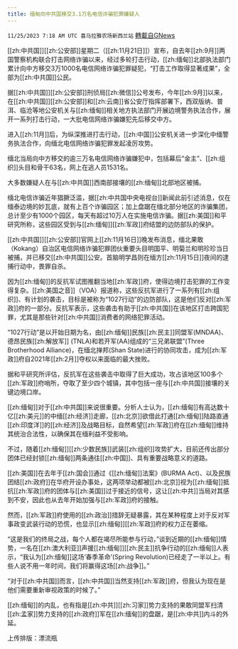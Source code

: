 ```yaml
---
title: 缅甸向中共国移交3.1万名电信诈骗犯罪嫌疑人
---
```

`11/25/2023 7:18 AM UTC 喜马拉雅农场新西兰站` [轉載自GNews](https://gnews.org/articles/2035584)

[[zh:中共国]][[zh:公安部]]星期二（[[zh:11月21日]]）宣布，自去年[[zh:9月]]两国警察机构联合打击网络诈骗以来，经过多轮打击行动，[[zh:缅甸]]北部执法部门累计向中方移交3万1000名电信网络诈骗犯罪疑犯，“打击工作取得显著成果”，全部为[[zh:中共国]]公民。

据[[zh:中共国]][[zh:公安部]]刑侦局[[zh:微信]]公号发布，今年[[zh:9月]]以来，在[[zh:中共国]][[zh:公安部]]和[[zh:云南]]省公安厅指挥部署下，西双版纳、普洱、临沧等地公安机关与[[zh:缅甸]]相关地方执法部门开展边境警务执法合作，展开一系列打击行动，一大批电信网络诈骗嫌犯先后移交中方。

进入[[zh:11月]]后，为纵深推进打击行动，[[zh:中国]]公安机关进一步深化中缅警务执法合作，向缅北电信网络诈骗犯罪发起凌厉攻势。

缅北当局向中方移交的逾三万名电信网络诈骗嫌犯中，包括幕后“金主”、[[zh:组织]]头目和骨干63名，网上在逃人员1531名。

大多数嫌疑人在与[[zh:中共国]]西南部接壤的[[zh:缅甸]]北部地区被捕。

缅北电信诈骗近年猖獗泛滥，据[[zh:中共国中央电视台]]新闻此前引述消息，仅在缅泰边境的妙瓦底，就有上百个诈骗园区；加上盘踞在缅北部分地区的诈骗集团，总计至少有1000个园区，每天有超过10万人在实施电信诈骗。据[[zh:美国]]和平研究所称，这些园区受到与[[zh:缅甸]][[zh:军政]]府结盟的边防部队的保护。

[[zh:中共国]][[zh:公安部]]官网上[[zh:11月16日]]晚发布消息，缅北果敢（Kokang）自治区电信网络诈骗犯罪团伙重要头目明国平、明菊兰和明珍珍当日被捕，并已移交[[zh:中共国]]公安。首脑明学昌则在缅方[[zh:11月15日]]夜间的逮捕行动中，畏罪自杀。

因为[[zh:缅甸]]的反抗军试图推翻当地[[zh:军政]]府，使得边境打击犯罪的工作变得复杂。[[zh:美国之音]]（VOA）报道称，这些反抗军进行了一系列有[[zh:组织]]、有计划的袭击，目标是被称为“1027行动”的边防部队，这是他们反对[[zh:军政]]府的一部分。反抗军表示，这些袭击有助于[[zh:中共国]]在该地区打击跨国犯罪，尤其是那些针对[[zh:中共国]]消费者的网络犯罪活动。

“1027行动”是以开始日期为名，由[[zh:缅甸]]民族[[zh:民主]]同盟军(MNDAA)、德昂民族[[zh:解放军]] (TNLA)和若开军(AA)组成的“三兄弟联盟”(Three Brotherhood Alliance)，在缅北掸邦(Shan State)进行的协同攻击，成为[[zh:军政]]府自2021年[[zh:2月]]夺权以来面临的最大挫败。

据和平研究所评估，反抗军在这些袭击中取得了巨大成功，攻占该地区100多个[[zh:军政]]府哨所，夺取了至少四个城镇，其中包括一座与[[zh:中共国]]接壤的关键边境口岸。

[[zh:缅甸]]对于[[zh:中共国]]来说很重要。分析人士认为，[[zh:缅甸]]有高达数十亿[[zh:美元]]的中缅[[zh:经济]]走廊，[[zh:北京]]欲借此打通[[zh:缅甸]]陆路直通[[zh:印度洋]]的[[zh:经济]]及战略目标，自然希望[[zh:军政]]府在[[zh:缅甸]]维持其统治合法性，以确保其在缅利益不受影响。

不过，随着[[zh:缅甸]][[zh:少数民族]]武装[[zh:组织]]攻势扩大，目前还传出部分团体已经封锁[[zh:缅甸]]两条通往[[zh:中国]]、具有重要战略意义的道路。

[[zh:美国]]在去年于[[zh:国会]]通过《[[zh:缅甸]]法案》(BURMA Act)、以及民族团结[[zh:政府]]在华府开设办事处，这两项举动都被[[zh:北京]]视为[[zh:缅甸]]抵抗[[zh:军政]]府的团体与[[zh:美国]]过于接近的信号，这让[[zh:中共]]当局对其感到不安，因此也从去年开始加强与[[zh:军政]]府的接触。

然而，[[zh:军政]]府使用的[[zh:政治]]措辞无疑暴露，其在某种程度上对于反对军事政变武装行动的恐慌，也显示[[zh:缅甸]][[zh:军政]]府的权力正在萎缩。

“这是我们的终局之战，每个人都在竭尽所能参与行动，”谈到近期的[[zh:缅甸]]情势，一名在[[zh:澳大利亚]]声援[[zh:缅甸]][[zh:民主]]抗争行动的[[zh:缅甸]]人表示，“我认为[[zh:缅甸]]这场‘春季革命’(Spring Revolution)已经走了一半以上。有些人说不用一年时间，我们将赢得这场[[zh:战争]]。”

“对于[[zh:中共国]]而言，[[zh:中共国]]当然支持[[zh:军政]]府，但我认为现在是他们需要重新审视政策的时候了。”

[[zh:缅甸]]的内乱，也有指是[[zh:中共]][[zh:习家]]势力支持的果敢同盟军扫清[[zh:孟家]]势力支持的[[zh:政府]]军在[[zh:缅甸]]的盘踞，是[[zh:中共]]内斗的外延。

上传排版：漂流瓶
